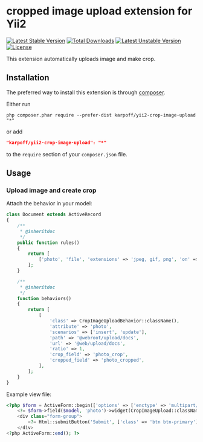 cropped image upload extension for Yii2
======================

[![Latest Stable Version](https://poser.pugx.org/karpoff/yii2-crop-image-upload/v/stable.svg)](https://packagist.org/packages/karpoff/yii2-crop-image-upload) [![Total Downloads](https://poser.pugx.org/karpoff/yii2-crop-image-upload/downloads.svg)](https://packagist.org/packages/karpoff/yii2-crop-image-upload) [![Latest Unstable Version](https://poser.pugx.org/karpoff/yii2-crop-image-upload/v/unstable.svg)](https://packagist.org/packages/karpoff/yii2-crop-image-upload) [![License](https://poser.pugx.org/karpoff/yii2-crop-image-upload/license.svg)](https://packagist.org/packages/karpoff/yii2-crop-image-upload)

This extension automatically uploads image and make crop.

Installation
------------

The preferred way to install this extension is through [composer](http://getcomposer.org/download/).

Either run

```
php composer.phar require --prefer-dist karpoff/yii2-crop-image-upload "*"
```

or add

```json
"karpoff/yii2-crop-image-upload": "*"
```

to the `require` section of your `composer.json` file.

Usage
-----

### Upload image and create crop

Attach the behavior in your model:

```php
class Document extends ActiveRecord
{
    /**
     * @inheritdoc
     */
    public function rules()
    {
        return [
            ['photo', 'file', 'extensions' => 'jpeg, gif, png', 'on' => ['insert', 'update']],
        ];
    }

    /**
     * @inheritdoc
     */
    function behaviors()
    {
        return [
            [
                'class' => CropImageUploadBehavior::className(),
                'attribute' => 'photo',
                'scenarios' => ['insert', 'update'],
                'path' => '@webroot/upload/docs',
                'url' => '@web/upload/docs',
				'ratio' => 1,
				'crop_field' => 'photo_crop',
				'cropped_field' => 'photo_cropped',
            ],
        ];
    }
}
```

Example view file:

```php
<?php $form = ActiveForm::begin(['options' => ['enctype' => 'multipart/form-data']]); ?>
    <?= $form->field($model, 'photo')->widget(CropImageUpload::className()) ?>
    <div class="form-group">
        <?= Html::submitButton('Submit', ['class' => 'btn btn-primary']) ?>
    </div>
<?php ActiveForm::end(); ?>
```
